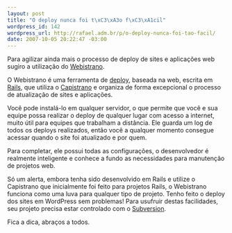 ```yaml
--- 
layout: post
title: "O deploy nunca foi t\xC3\xA3o f\xC3\xA1cil"
wordpress_id: 142
wordpress_url: http://rafael.adm.br/p/o-deploy-nunca-foi-tao-facil/
date: 2007-10-05 20:22:47 -03:00
---
```

Para agilizar ainda mais o processo de deploy de sites e aplicações web sugiro a utilização do <a href="http://labs.peritor.com/webistrano">Webistrano</a>.

O Webistrano é uma ferramenta de <a href="http://www.webopedia.com/TERM/D/deploy.html">deploy</a>, baseada na web, escrita em <a href="http://rubyonrails.com">Rails</a>, que utiliza o <a href="http://www.capify.org/">Capistrano</a> e organiza de forma excepcional o processo de atualização de sites e aplicações.

Você pode instalá-lo em qualquer servidor, o que permite que você e sua equipe possa realizar o deploy de qualquer lugar com acesso a internet, muito útil para equipes que trabalham a distância. Ele guarda um log de todos os deploys realizados, então você a qualquer momento consegue acessar quando o site foi atualizado e por quem.

Para completar, ele possui todas as configurações, o desenvolvedor é realmente inteligente e conhece a fundo as necessidades para manutenção de projetos web.

Só um alerta, embora tenha sido desenvolvido em Rails e utilize o Capistrano que inicialmente foi feito para projetos Rails, o Webistrano funciona como uma luva para qualquer tipo de projeto. Tenho feito o deploy dos sites em WordPress sem problemas!
Para usufruir destas facilidades, seu projeto precisa estar controlado com o <a href="http://subversion.tigris.org/">Subversion</a>.

Fica a dica, abraços a todos.
